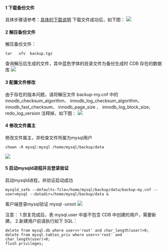 #### 1 下载备份文件
具体步骤请参考：[具体的下载说明](http://tce.fsphere.cn/doc/product/236/7123)
下载文件成功后，如下图：
![](https://mc.qcloudimg.com/static/img/d02b20501dd1c42a95f2b7a74c266b98/1.png)

#### 2 解压备份文件
解压备份文件：
```
tar   xfv  backup.tgz
```
查询解压后生成的文件，其中蓝色字体的目录文件为备份生成时 CDB 存在的数据库
![](https://mc.qcloudimg.com/static/img/62a64dc648edb040b9bbd9f2bbd65491/2.png)


#### 3 配置文件修改
由于存在的版本问题，请将解压文件 backup-my.cnf 中的
innodb_checksum_algorithm、
innodb_log_checksum_algorithm、
innodb_fast_checksum、
innodb_page_size 、
innodb_log_block_size、
redo_log_version 注释掉，如下图：
![](https://mc.qcloudimg.com/static/img/10113311b33e398ce0df96ca419f7f45/3.png)

#### 4 修改文件属主
修改文件属主，并检查文件所属为mysql用户
```
chown -R mysql:mysql /home/mysql/backup/data
```
![](https://mc.qcloudimg.com/static/img/efbdeb20e1b699295c6a4321943908b2/4.png)

#### 5 启动mysqld进程并且登录验证
启动mysqld进程，并验证启动成功
```
mysqld_safe --defaults-file=/home/mysql/backup/data/backup-my.cnf --user=mysql --datadir=/home/mysql/backup/data &
```
客户端登录mysql验证
mysql  -uroot
![](https://mc.qcloudimg.com/static/img/346346626997b85385408ac728bf82ff/5.png)

注意：
1.恢复完成后，表 mysql.user 中是不包含 CDB 中创建的用户，需要新建。
2.新建用户前请执行如下 SQL：
```
delete from mysql.db where user<>'root' and char_length(user)>0;
delete from mysql.tables_priv where user<>'root' and char_length(user)>0;
flush privileges;
```





